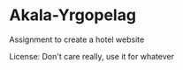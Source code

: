 # Akala-Yrgopelag
Assignment to create a hotel website

License: Don't care really, use it for whatever
